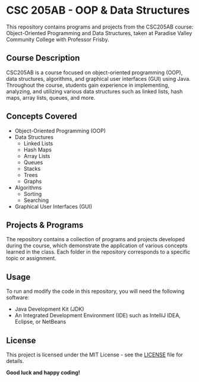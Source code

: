 # CSC 205AB - OOP & Data Structures

This repository contains programs and projects from the CSC205AB course: Object-Oriented Programming and Data Structures, taken at Paradise Valley Community College with Professor Frisby.

## Course Description

CSC205AB is a course focused on object-oriented programming (OOP), data structures, algorithms, and graphical user interfaces (GUI) using Java. Throughout the course, students gain experience in implementing, analyzing, and utilizing various data structures such as linked lists, hash maps, array lists, queues, and more.

## Concepts Covered

- Object-Oriented Programming (OOP)
- Data Structures
  - Linked Lists
  - Hash Maps
  - Array Lists
  - Queues
  - Stacks
  - Trees
  - Graphs
- Algorithms
  - Sorting
  - Searching
- Graphical User Interfaces (GUI)

## Projects & Programs

The repository contains a collection of programs and projects developed during the course, which demonstrate the application of various concepts learned in the class. Each folder in the repository corresponds to a specific topic or assignment.

## Usage

To run and modify the code in this repository, you will need the following software:

- Java Development Kit (JDK)
- An Integrated Development Environment (IDE) such as IntelliJ IDEA, Eclipse, or NetBeans

## License

This project is licensed under the MIT License - see the [LICENSE](LICENSE) file for details.

**Good luck and happy coding!**
